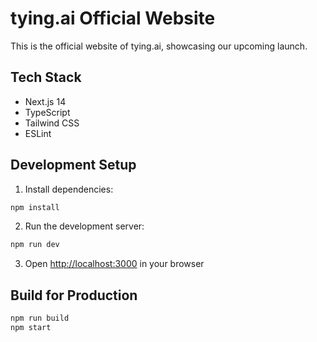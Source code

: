 # tying.ai Official Website

This is the official website of tying.ai, showcasing our upcoming launch.

## Tech Stack

- Next.js 14
- TypeScript
- Tailwind CSS
- ESLint

## Development Setup

1. Install dependencies:
```bash
npm install
```

2. Run the development server:
```bash
npm run dev
```

3. Open [http://localhost:3000](http://localhost:3000) in your browser

## Build for Production

```bash
npm run build
npm start
``` 